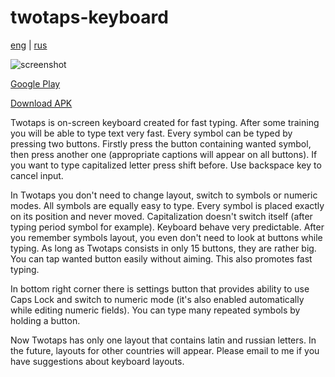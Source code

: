 twotaps-keyboard
================

[eng](https://github.com/Riateche/twotaps-keyboard/blob/master/README.md) | [rus](https://github.com/Riateche/twotaps-keyboard/blob/master/README.ru.md)

![screenshot](https://raw.github.com/Riateche/twotaps-keyboard/master/doc/screenshot/1.png)

[Google Play](https://play.google.com/store/apps/details?id=org.idzaaus.twotaps)

[Download APK](https://github.com/Riateche/twotaps-keyboard/raw/master/apk/twotaps-keyboard-0.2.apk)

Twotaps is on-screen keyboard created for fast typing. After some training you will be able to type text very fast. Every symbol can be typed by pressing two buttons. Firstly press the button containing wanted symbol, then press another one (appropriate captions will appear on all buttons). If you want to type capitalized letter press shift before. Use backspace key to cancel input.

In Twotaps you don't need to change layout, switch to symbols or numeric modes. All symbols are equally easy to type. Every symbol is placed exactly on its position and never moved. Capitalization doesn't switch itself (after typing period symbol for example). Keyboard behave very predictable. After you remember symbols layout, you even don't need to look at buttons while typing. As long as Twotaps consists in only 15 buttons, they are rather big. You can tap wanted button easily without aiming. This also promotes fast typing.

In bottom right corner there is settings button that provides ability to use Caps Lock and switch to numeric mode (it's also enabled automatically while editing numeric fields). You can type many repeated symbols by holding a button.

Now Twotaps has only one layout that contains latin and russian letters. In the future, layouts for other countries will appear. Please email to me if you have suggestions about keyboard layouts.
